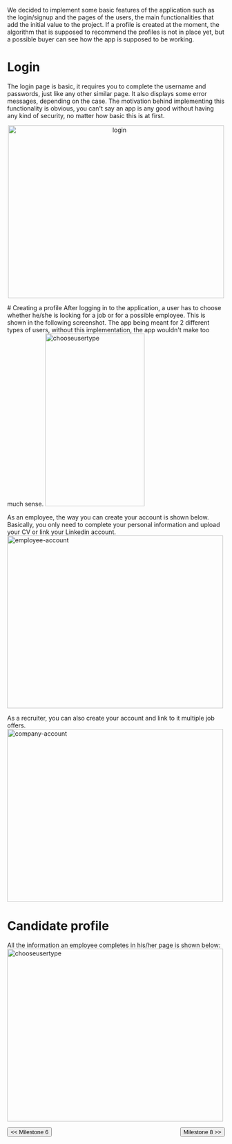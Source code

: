 We decided to implement some basic features of the application such as the login/signup and the pages of the users, the main functionalities that add the initial value to the project. If a profile is created at the moment, the algorithm that is supposed to recommend the profiles is not in place yet, but a possible buyer can see how the app is supposed to be working.


# Login
The login page is basic, it requires you to complete the username and passwords, just like any other similar page. It also displays some error messages, depending on the case. The motivation behind implementing this functionality is obvious, you can't say an app is any good without having any kind of security, no matter how basic this is at first.
<p style="text-align:center;">
    <img src="/connect.github.io/images/MVP/login-process.png" alt="login" height="400" width="500">
</p>
# Creating a profile
After logging in to the application, a user has to choose whether he/she is looking for a job or for a possible employee. This is shown in the following screenshot. The app being meant for 2 different types of users, without this implementation, the app wouldn't make too much sense.
<img src="/connect.github.io/images/MVP/choose-profile-type.png" alt="chooseusertype" height="400" width="230">


As an employee, the way you can create your account is shown below. Basically, you only need to complete your personal information and upload your CV or link your Linkedin account.
<img src="/connect.github.io/images/MVP/create-employee-account.png" alt="employee-account" height="400" width="500">


As a recruiter, you can also create your account and link to it multiple job offers.
<img src="/connect.github.io/images/MVP/create-company-account.png" alt="company-account" height="400" width="500">


# Candidate profile
All the information an employee completes in his/her page is shown below:
<img src="/connect.github.io/images/MVP/candidate-profile.png" alt="chooseusertype" height="400" width="500">


<div style="display:inline; float:left">
<input type="button" class="button" value="<< Milestone 6" onclick="window.location.href='milestone6.html'" />
</div>
<div style="display:inline; float:right">
<input type="button" class="button" value="Milestone 8 >>" onclick="window.location.href='milestone8.html'" />
</div>
